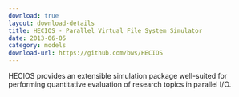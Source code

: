```yaml
---
download: true
layout: download-details
title: HECIOS - Parallel Virtual File System Simulator
date: 2013-06-05
category: models
download-url: https://github.com/bws/HECIOS
---
```


HECIOS provides an extensible simulation package well-suited for performing quantitative evaluation of research topics in parallel I/O.
